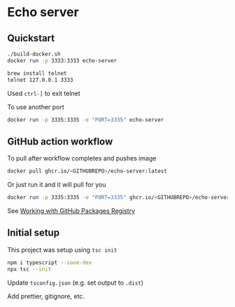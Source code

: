 # Echo server

## Quickstart

```bash
./build-docker.sh
docker run -p 3333:3333 echo-server
```

```bash
brew install telnet
telnet 127.0.0.1 3333
```

Used `ctrl-]` to exit telnet

To use another port

```bash
docker run -p 3335:3335 -e "PORT=3335" echo-server
```

## GitHub action workflow

To pull after workflow completes and pushes image

```bash
docker pull ghcr.io/<GITHUBREPO>/echo-server:latest
```

Or just run it and it will pull for you

```bash
docker run -p 3335:3335 -e "PORT=3335" ghcr.io/<GITHUBREPO>/echo-server:latest
```

See [Working with GitHub Packages Registry](https://docs.github.com/en/packages/working-with-a-github-packages-registry/working-with-the-container-registry)

## Initial setup

This project was setup using `tsc init`

```bash
npm i typescript --save-dev
npx tsc --init
```

Update `tsconfig.json` (e.g. set output to `.dist`)

Add prettier, gitignore, etc.
